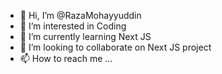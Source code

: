 - 👋 Hi, I’m @RazaMohayyuddin
- 👀 I’m interested in Coding
- 🌱 I’m currently learning Next JS
- 💞️ I’m looking to collaborate on Next JS project
- 📫 How to reach me ...

<!---
RazaMohayyuddin/RazaMohayyuddin is a ✨ special ✨ repository because its `README.md` (this file) appears on your GitHub profile.
You can click the Preview link to take a look at your changes.
--->
